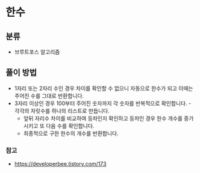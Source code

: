 # 한수

## 분류
- 브루트포스 알고리즘

## 풀이 방법
- 1자리 또는 2자리 수인 경우 차이를 확인할 수 없으니 자동으로 한수가 되고 이때는 주어진 수를 그대로 반환합니다.
- 3자리 이상인 경우 100부터 주어진 숫자까지 각 숫자를 반복적으로 확인합니다.
	-각각의 자릿수를 하나의 리스트로 만듭니다.
	- 앞뒤 자리수 차이를 비교하여 등차인지 확인하고 등차인 경우 한수 개수를 증가시키고 또 다음 수를 확인합니다.
	- 최종적으로 구한 한수의 개수를 반환합니다.

### 참고
- https://developerbee.tistory.com/173
